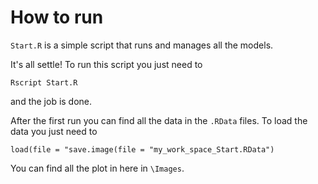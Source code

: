 # How to run
`Start.R` is a simple script that runs and manages all the models.

It's all settle! To run this script you just need to 
```
Rscript Start.R
```
and the job is done.

After the first run you can find all the data in the `.RData` files. To load the data you just need to
```
load(file = "save.image(file = "my_work_space_Start.RData")
```
You can find all the plot in here in `\Images`.
